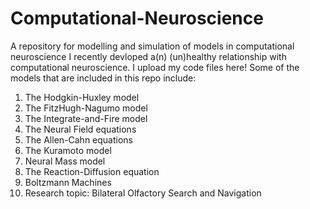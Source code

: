 # Computational-Neuroscience
A repository for modelling and simulation of models in computational neuroscience
I recently devloped a(n) (un)healthy relationship with computational neuroscience. I upload my code files here!
Some of the models that are included in this repo include: 
1. The Hodgkin-Huxley model
2. The FitzHugh-Nagumo model
3. The Integrate-and-Fire model
4. The Neural Field equations
5. The Allen-Cahn equations
6. The Kuramoto model
7. Neural Mass model
8. The Reaction-Diffusion equation
9. Boltzmann Machines
10. Research topic: Bilateral Olfactory Search and Navigation
